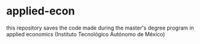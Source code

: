 # applied-econ
this repository saves the code made during the master's degree program in applied economics (Instituto Tecnológico Autónomo de México)
